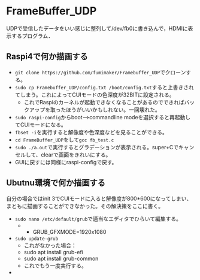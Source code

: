 # FrameBuffer_UDP

UDPで受信したデータをいい感じに整列して/dev/fb0に書き込んで，HDMIに表示するプログラム．

## Raspi4で何か描画する
- `git clone https://github.com/fumimaker/Framebuffer_UDP`でクローンする。
- `sudo cp Framebuffer_UDP/config.txt /boot/config.txt`すると上書きされてしまう。これによってCUIモードの色深度が32BITに設定される。
  - これでRaspiのカーネルが起動できなくなることがあるのでできればバックアップを取ったほうがいいかもしれない。一回壊れた。
- `sudo raspi-config`からboot-->commandline modeを選択すると再起動してCUIモードになる。
- `fbset -i`を実行すると解像度や色深度などを見ることができる。
- `cd FrameBuffer_UDP`をして`gcc fb_test.c`
- `sudo ./a.out`で実行するとグラデーションが表示される。super+Cでキャンセルして、clearで画面をきれいにする。
- GUIに戻すには同様にraspi-configで戻す。

## Ubutnu環境で何か描画する
自分の場合ではinit 3でCUIモードに入ると解像度が800*600になってしまい、まともに描画することができなかった。その解決策をここに書く。
- `sudo nano /etc/default/grub`で適当なエディタでひらいて編集する。
  - + GRUB_GFXMODE=1920x1080
- `sudo update-grub`
  - これがなかった場合：
  - sudo apt install grub-efi
  - sudo apt install grub-common
  - これでもう一度実行する。
- 